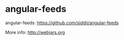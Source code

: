 angular-feeds
=========================

angular-feeds: https://github.com/siddii/angular-feeds


More info: http://webjars.org